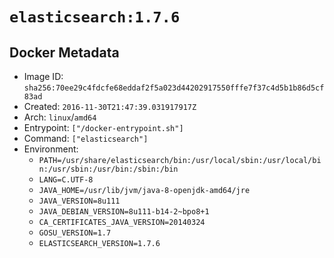 # `elasticsearch:1.7.6`

## Docker Metadata

- Image ID: `sha256:70ee29c4fdcfe68eddaf2f5a023d44202917550fffe7f37c4d5b1b86d5cf83ad`
- Created: `2016-11-30T21:47:39.031917917Z`
- Arch: `linux`/`amd64`
- Entrypoint: `["/docker-entrypoint.sh"]`
- Command: `["elasticsearch"]`
- Environment:
  - `PATH=/usr/share/elasticsearch/bin:/usr/local/sbin:/usr/local/bin:/usr/sbin:/usr/bin:/sbin:/bin`
  - `LANG=C.UTF-8`
  - `JAVA_HOME=/usr/lib/jvm/java-8-openjdk-amd64/jre`
  - `JAVA_VERSION=8u111`
  - `JAVA_DEBIAN_VERSION=8u111-b14-2~bpo8+1`
  - `CA_CERTIFICATES_JAVA_VERSION=20140324`
  - `GOSU_VERSION=1.7`
  - `ELASTICSEARCH_VERSION=1.7.6`
